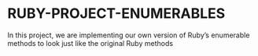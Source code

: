 # RUBY-PROJECT-ENUMERABLES
In this project, we are implementing our own version of Ruby’s enumerable methods to look just like the original Ruby methods
